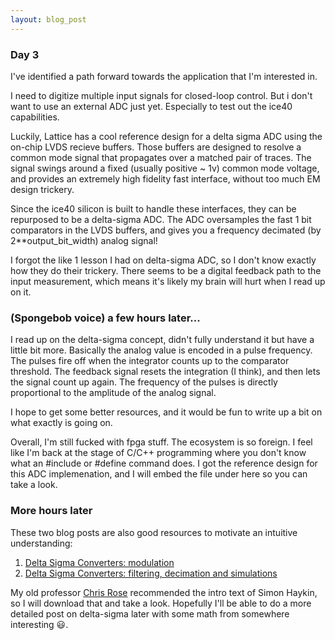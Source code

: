 ```yaml
---
layout: blog_post
---
```


### Day 3 

I've identified a path forward towards the application that I'm interested in.

I need to digitize multiple input signals for closed-loop control. But i don't want to use an external ADC just yet. Especially to test out the ice40 capabilities. 

Luckily, Lattice has a cool reference design for a delta sigma ADC using the on-chip LVDS recieve buffers. Those buffers are designed to resolve a common mode signal that propagates over a matched pair of traces. The signal swings around a fixed (usually positive ~ 1v) common mode voltage, and provides an extremely high fidelity fast interface, without too much EM design trickery. 

Since the ice40 silicon is built to handle these interfaces, they can be repurposed to be a delta-sigma ADC. The ADC oversamples the fast 1 bit comparators in the LVDS buffers, and gives you a frequency decimated (by 2**output_bit_width) analog signal!

I forgot the like 1 lesson I had on delta-sigma ADC, so I don't know exactly how they do their trickery.  There seems to be a digital feedback path to the input measurement, which means it's likely my brain will hurt when I read up on it. 

### (Spongebob voice) a few hours later...

I read up on the delta-sigma concept, didn't fully understand it but have a little bit more. Basically the analog value is encoded in a pulse frequency. The pulses fire off when the integrator counts up to the comparator threshold. The feedback signal resets the integration (I think), and then lets the signal count up again. The frequency of the pulses is directly proportional to the amplitude of the analog signal. 

I hope to get some better resources, and it would be fun to write up a bit on what exactly is going on. 

Overall, I'm still fucked with fpga stuff. The ecosystem is so foreign. I feel like I'm back at the stage of C/C++ programming where you don't know what an #include or #define command does. I got the reference design for this ADC implemenation, and I will embed the file under here so you can take a look. 


<object style="width: 85vw; height: 85vh;" data="/assets/blog/2020-7-16-fpga-+-docker-(-part-3-)/lattice.pdf"></object>


### More hours later
These two blog posts are also good resources to motivate an intuitive understanding:
1. [ Delta Sigma Converters: modulation](https://www.cardinalpeak.com/blog/delta-sigma-converters-modulation)
2. [ Delta Sigma Converters: filtering, decimation and simulations](https://www.cardinalpeak.com/blog/delta-sigma-converters-filtering-decimation-and-simulations)

My old professor [Chris Rose](http://brown.edu/Departments/Engineering/Labs/Rose/) recommended the intro text of Simon Haykin, so I will download that and take a look. Hopefully I'll be able to do a more detailed post on delta-sigma later with some math from somewhere interesting 😃. 